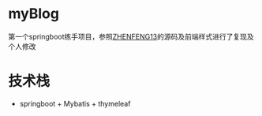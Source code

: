 # myBlog
第一个springboot练手项目，参照[ZHENFENG13](https://github.com/ZHENFENG13/My-Blog)的源码及前端样式进行了复现及个人修改
# 技术栈
- springboot + Mybatis + thymeleaf
